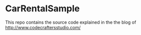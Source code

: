 # CarRentalSample
This repo contains the source code explained in the the blog of http://www.codecraftersstudio.com/
